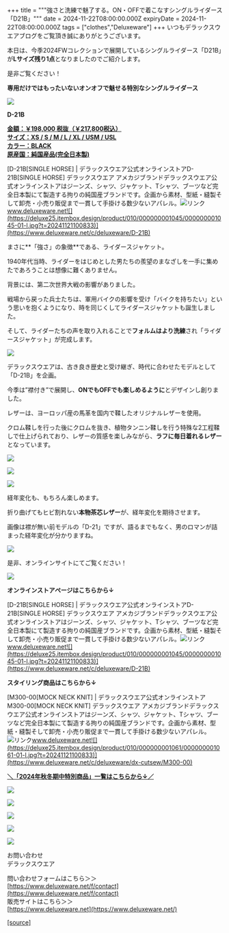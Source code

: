 +++
title = """強さと洗練で魅了する。ON・OFFで着こなすシングルライダース「D21B」"""
date = 2024-11-22T08:00:00.000Z
expiryDate = 2024-11-22T08:00:00.000Z
tags = ["clothes","Deluxeware"]
+++
いつもデラックスウエアブログをご覧頂き誠にありがとうございます。

本日は、今季2024FWコレクションで展開しているシングルライダース「D21B」が**Lサイズ残り1点**となりましたのでご紹介します。

是非ご覧ください！

**専用だけではもったいないオンオフで魅せる特別なシングルライダース**

[![](https://stat.ameba.jp/user_images/20241122/15/deluxeware/92/bc/j/o1199159815512947614.jpg)](https://stat.ameba.jp/user_images/20241122/15/deluxeware/92/bc/j/o1199159815512947614.jpg)

**D-21B**

**[金額：￥198,000 税抜（￥217,800税込）](https://www.deluxeware.net/c/deluxeware/D-21B)  
[サイズ：XS / S / M / L / XL / USM / USL](https://www.deluxeware.net/c/deluxeware/D-21B)  
[カラー：BLACK](https://www.deluxeware.net/c/deluxeware/D-21B)  
[原産国：純国産品(完全日本製)](https://www.deluxeware.net/c/deluxeware/D-21B)**

[D-21B\[SINGLE HORSE\] | デラックスウエア公式オンラインストアD-21B\[SINGLE HORSE\] デラックスウエア アメカジブランドデラックスウエア公式オンラインストアはジーンズ、シャツ、ジャケット、Tシャツ、ブーツなど完全日本製にて製造する拘りの純国産ブランドです。企画から素材、型紙・縫製そして卸売・小売り販促まで一貫して手掛ける数少ないアパレル。![リンク](https://c.stat100.ameba.jp/ameblo/symbols/v3.20.0/svg/gray/editor_link.svg)www.deluxeware.net![](https://deluxe25.itembox.design/product/010/000000001045/000000001045-01-l.jpg?t=20241121100833)](https://www.deluxeware.net/c/deluxeware/D-21B)

まさに**「強さ」の象徴**である、ライダースジャケット。

1940年代当時、ライダーをはじめとした男たちの羨望のまなざしを一手に集めたであろうことは想像に難くありません。

背景には、第二次世界大戦の影響がありました。

戦場から戻った兵士たちは、軍用バイクの影響を受け「バイクを持ちたい」という思いを抱くようになり、時を同じくしてライダースジャケットも誕生しました。

そして、ライダーたちの声を取り入れることで**フォルムはより洗練**され「ライダースジャケット」が完成します。

[![](https://stat.ameba.jp/user_images/20241122/15/deluxeware/7c/80/j/o1199159815512943022.jpg)](https://stat.ameba.jp/user_images/20241122/15/deluxeware/7c/80/j/o1199159815512943022.jpg)

デラックスウエアは、古き良き歴史と受け継ぎ、時代に合わせたモデルとして「D-21B」を企画。

今季は”襟付き”で展開し、**ONでもOFFでも楽しめるように**とデザインし創りました。

レザーは、ヨーロッパ産の馬革を国内で鞣したオリジナルレザーを使用。

クロム鞣しを行った後にクロムを抜き、植物タンニン鞣しを行う特殊な2工程鞣しで仕上げられており、レザーの質感を楽しみながら、**ラフに毎日着れるレザー**となっています。

![](https://stat.ameba.jp/user_images/20241017/15/deluxeware/3a/54/j/o0800120015499004010.jpg?caw=800)

[![](https://stat.ameba.jp/user_images/20241122/15/deluxeware/0f/79/j/o1199159815512943018.jpg)](https://stat.ameba.jp/user_images/20241122/15/deluxeware/0f/79/j/o1199159815512943018.jpg)

[![](https://stat.ameba.jp/user_images/20241122/15/deluxeware/7b/f3/j/o1199159815512943026.jpg)](https://stat.ameba.jp/user_images/20241122/15/deluxeware/7b/f3/j/o1199159815512943026.jpg)

経年変化も、もちろん楽しめます。

折り曲げてもヒビ割れない**本物茶芯レザー**が、経年変化を期待させます。

画像は襟が無い前モデルの「D-21」ですが、語るまでもなく、男のロマンが詰まった経年変化が分かりますね。

![](https://stat.ameba.jp/user_images/20241116/18/deluxeware/a1/5e/j/o1168155815510726556.jpg?caw=800)

是非、オンラインサイトにてご覧ください！

![](https://deluxe25.itembox.design/product/010/000000001045/000000001045-01-l.jpg?t=20241121100833)

**オンラインストアページはこちらから↓**

[D-21B\[SINGLE HORSE\] | デラックスウエア公式オンラインストアD-21B\[SINGLE HORSE\] デラックスウエア アメカジブランドデラックスウエア公式オンラインストアはジーンズ、シャツ、ジャケット、Tシャツ、ブーツなど完全日本製にて製造する拘りの純国産ブランドです。企画から素材、型紙・縫製そして卸売・小売り販促まで一貫して手掛ける数少ないアパレル。![リンク](https://c.stat100.ameba.jp/ameblo/symbols/v3.20.0/svg/gray/editor_link.svg)www.deluxeware.net![](https://deluxe25.itembox.design/product/010/000000001045/000000001045-01-l.jpg?t=20241121100833)](https://www.deluxeware.net/c/deluxeware/D-21B)

**スタイリング商品はこちらから↓**

[M300-00\[MOCK NECK KNIT\] | デラックスウエア公式オンラインストアM300-00\[MOCK NECK KNIT\] デラックスウエア アメカジブランドデラックスウエア公式オンラインストアはジーンズ、シャツ、ジャケット、Tシャツ、ブーツなど完全日本製にて製造する拘りの純国産ブランドです。企画から素材、型紙・縫製そして卸売・小売り販促まで一貫して手掛ける数少ないアパレル。![リンク](https://c.stat100.ameba.jp/ameblo/symbols/v3.20.0/svg/gray/editor_link.svg)www.deluxeware.net![](https://deluxe25.itembox.design/product/010/000000001061/000000001061-01-l.jpg?t=20241121100833)](https://www.deluxeware.net/c/deluxeware/dx-cutsew/M300-00)

[**＼「2024年秋冬期中特別商品」一覧はこちらから↓／**](https://www.deluxeware.net/c/2024FWreserveall2)

[![](https://stat.ameba.jp/user_images/20241116/15/deluxeware/da/96/j/o0800080015510646428.jpg?caw=800)](https://www.deluxeware.net/c/2024FWreserveall2)

[![](https://stat.ameba.jp/user_images/20241116/16/deluxeware/4a/05/j/o1200050015510661447.jpg?caw=800)](https://www.deluxeware.net/c/deluxeware/D-26)

[![](https://stat.ameba.jp/user_images/20240315/15/deluxeware/04/7f/j/o0800026015413271803.jpg?caw=800)](https://www.instagram.com/deluxeware/?hl=ja)

[![](https://stat.ameba.jp/user_images/20220415/12/deluxeware/3b/ce/j/o0800026015103175481.jpg?caw=800)](https://www.deluxeware.net/f/headstore)

[![](https://stat.ameba.jp/user_images/20220415/12/deluxeware/d7/c6/j/o0800026015103175487.jpg?caw=800)](https://www.deluxeware.net/)

お問い合わせ  
デラックスウエア

問い合わせフォームはこちら＞＞  
[https://www.deluxeware.net/f/contact](https://www.deluxeware.net/f/contact)  
販売サイトはこちら＞＞  
[https://www.deluxeware.net](https://www.deluxeware.net/)

[[source]](https://ameblo.jp/deluxeware/entry-12875963187.html)
